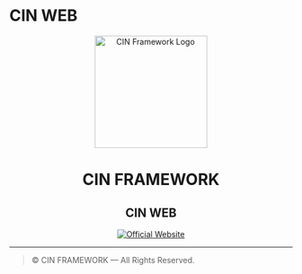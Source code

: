 # **CIN WEB**

<div align="center">
  <img src="https://www.cin-framework.com/assets/img/cin/CIN.svg" alt="CIN Framework Logo" width="200" height="200">
</div>

<h1 align="center">CIN FRAMEWORK</h1>
<h2 align="center">CIN WEB</h2>

<div align="center">

[![Official Website](https://img.shields.io/badge/Official_Website-www.cin--framework.com-dc2626?style=for-the-badge)](https://www.cin-framework.com)

</div>

---

> © CIN FRAMEWORK — All Rights Reserved.